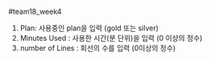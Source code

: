 #team18_week4

1. Plan: 사용중인 plan을 입력 (gold 또는 silver)
2. Minutes Used : 사용한 시간(분 단위)을 입력 (0 이상의 정수)
3. number of Lines : 회선의 수를 입력 (0이상의 정수)
